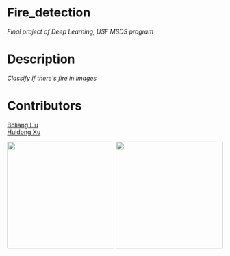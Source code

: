 # Fire_detection
*Final project of Deep Learning, USF MSDS program*


# Description

*Classify if there's fire in images*



# Contributors
[Boliang Liu](https://www.linkedin.com/in/boliang-liu/) <br>
[Huidong Xu](https://www.linkedin.com/in/huidong-xu/)

<img src = './Readme/fire_69.png' height = 250>   <img src = './readme/new_image_boy.png' height = 250>


